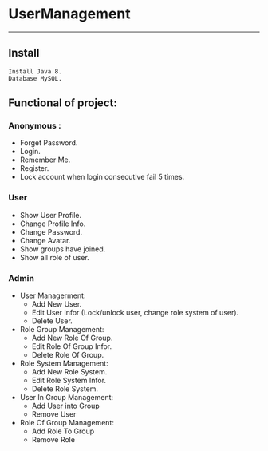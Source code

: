 # UserManagement
<hr>

## Install  
`Install Java 8.`  
`Database MySQL.`

## Functional of project:
  ### Anonymous :
   * Forget Password.
   * Login.
   * Remember Me.
   * Register.
   * Lock account when login consecutive fail 5 times.
  ### User
   * Show User Profile.
   * Change Profile Info.
   * Change Password.
   * Change Avatar.
   * Show groups have joined.
   * Show all role of user.
  ### Admin
   * User Managerment:
      * Add New User.
      * Edit User Infor (Lock/unlock user, change role system of user).
      * Delete User.
   * Role Group Management:
      * Add New Role Of Group.
      * Edit Role Of Group Infor.
      * Delete Role Of Group.
   * Role System Management:
      * Add New Role System.
      * Edit Role System Infor.
      * Delete Role System.
   * User In Group Management:
      * Add User into Group
      * Remove User
   * Role Of Group Management:
      * Add Role To Group
      * Remove Role
      
